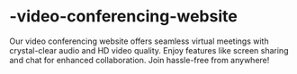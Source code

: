 # -video-conferencing-website
Our video conferencing website offers seamless virtual meetings with crystal-clear audio and HD video quality. Enjoy features like screen sharing and chat for enhanced collaboration. Join hassle-free from anywhere!
